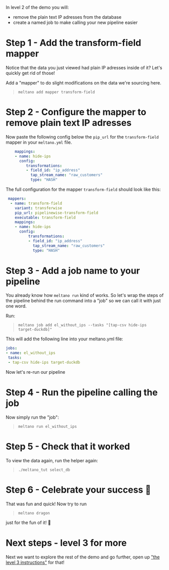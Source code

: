 In level 2 of the demo you will:
- remove the plain text IP adresses from the database
- create a named job to make calling your new pipeline easier

# Step 1 - Add the transform-field mapper

Notice that the data you just viewed had plain IP adresses inside of it? Let's quickly get rid of those!

Add a "mapper" to do slight modifications on the data we're sourcing here.

> `meltano add mapper transform-field`

# Step 2 - Configure the mapper to remove plain text IP adresses

 Now paste the following config below the `pip_url` for the `transform-field` mapper in your `meltano.yml` file.

```yaml
    mappings:
    - name: hide-ips
      config:
         transformations:
         - field_id: "ip_address"
           tap_stream_name: "raw_customers"
           type: "HASH"
```

The full configuration for the mapper `transform-field` should look like this:

 ```yaml
  mappers:
   - name: transform-field
     variant: transferwise
     pip_url: pipelinewise-transform-field
     executable: transform-field
     mappings:
     - name: hide-ips
       config:
           transformations:
           - field_id: "ip_address"
             tap_stream_name: "raw_customers"
             type: "HASH"
 ```

# Step 3 - Add a job name to your pipeline

You already know how `meltano run` kind of works. So let's wrap the steps of the pipeline behind the run command into a "job" so we can call it with just one word.

Run:
> `meltano job add el_without_ips --tasks "[tap-csv hide-ips target-duckdb]"`

This will add the following line into your meltano.yml file:

 ```yaml
jobs:
- name: el_without_ips
  tasks:
  - tap-csv hide-ips target-duckdb
 ```

Now let's re-run our pipeline

# Step 4 - Run the pipeline calling the job
Now simply run the "job":

> `meltano run el_without_ips`

# Step 5 - Check that it worked

To view the data again, run the helper again: 

> `./meltano_tut select_db`

# Step 6 - Celebrate your success 🎉

That was fun and quick! Now try to run 

> `meltano dragon` 

just for the fun of it! 🐉

# Next steps - level 3 for more
Next we want to explore the rest of the demo and go further, open up ["the level 3 instructions"](level3.md) for that!
